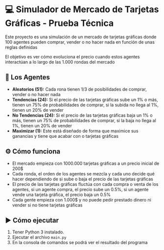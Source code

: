 # 💻 Simulador de Mercado de Tarjetas Gráficas - Prueba Técnica

Este proyecto es una simulación de un mercado de tarjetas gráficas donde 100 agentes pueden comprar, vender o no hacer nada en función de unas reglas definidas

El objetivo es ver cómo evoluciona el precio cuando estos agentes interactúan a lo largo de las 1.000 rondas del mercado

## 🧠 Los Agentes

- **Aleatorios (51):** Cada rona tienen 1/3 de posibilidades de comprar, vender o no hacer nada
- **Tendencias (24):** Si el precio de las tarjetas gráficas sube un 1% o más, tienen un 75% de probabilidades de comprar, si la subida no llega al 1%, tienen un 20% de vender
- **No Tendencias (24):** Si el precio de las tarjetas gráficas baja un 1% o más, tienen un 75% de probabilidades de comprar, si la baja no llega al 1%, tienen un 20% de vender
- **Maximizar (1):** Este está diseñado de forma que maximice sus ganancias y tiene que acabar con o tarjetas gráficas

## ⚙️ Cómo funciona

- El mercado empieza con 1000.000 tarjetas gráficas a un precio inicial de 200$
- Cada ronda, el orden de los agentes se mezcla y cada uno decide qué hacer dependiendo de si sube o baja el precio de las tarjetas gráficas
- El precio de las tarjetas gráficas fluctúa con cada compra o venta de los agentes, si un agente compra, el precio sube un 0.5%, si un agente vende una tarjeta gráfica, el precio baja un 0.5%
- Cada gente empieza con 1.000$ y no puede pedir prestado dinero ni vender si no tiene tarjetas gráficas

## ▶️ Cómo ejecutar

1. Tener Python 3 instalado.
2. Ejecutar el archivo `main.py`
3. En la consola de comandos se podrá ver el resultado del programa